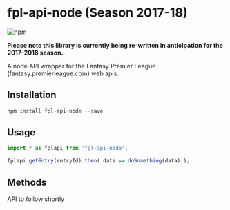 # fpl-api-node (Season 2017-18)

[![npm](https://img.shields.io/npm/v/fpl-api-node.svg)](https://www.npmjs.com/package/fpl-api-node)

**Please note this library is currently being re-written in anticipation for the 2017-2018 season.**

A node API wrapper for the Fantasy Premier League (fantasy.premierleague.com) web apis. 

## Installation

```js
npm install fpl-api-node --save
```

## Usage

```js
import * as fplapi from 'fpl-api-node';

fplapi.getEntry(entryId).then( data => doSomething(data) );
```

## Methods

API to follow shortly

<!--Please read [API documentation](API.md) for available methods.-->